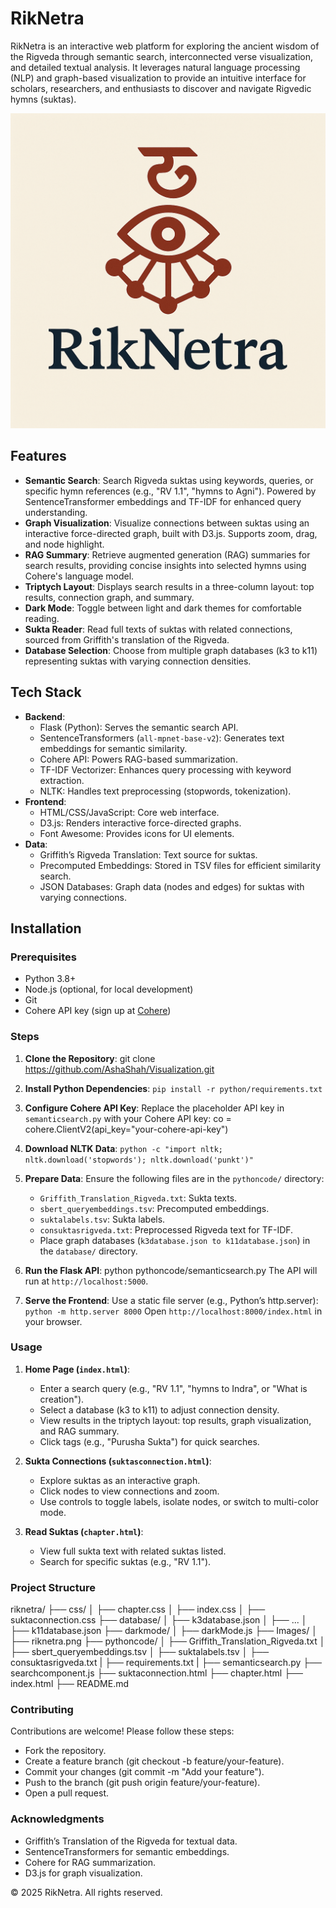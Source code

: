 # RikNetra

RikNetra is an interactive web platform for exploring the ancient wisdom of the Rigveda through semantic search, interconnected verse visualization, and detailed textual analysis. It leverages natural language processing (NLP) and graph-based visualization to provide an intuitive interface for scholars, researchers, and enthusiasts to discover and navigate Rigvedic hymns (suktas).

![RikNetra Screenshot](Images/riknetra.png)

## Features

- **Semantic Search**: Search Rigveda suktas using keywords, queries, or specific hymn references (e.g., "RV 1.1", "hymns to Agni"). Powered by SentenceTransformer embeddings and TF-IDF for enhanced query understanding.
- **Graph Visualization**: Visualize connections between suktas using an interactive force-directed graph, built with D3.js. Supports zoom, drag, and node highlight.
- **RAG Summary**: Retrieve augmented generation (RAG) summaries for search results, providing concise insights into selected hymns using Cohere's language model.
- **Triptych Layout**: Displays search results in a three-column layout: top results, connection graph, and summary.
- **Dark Mode**: Toggle between light and dark themes for comfortable reading.
- **Sukta Reader**: Read full texts of suktas with related connections, sourced from Griffith's translation of the Rigveda.
- **Database Selection**: Choose from multiple graph databases (k3 to k11) representing suktas with varying connection densities.

## Tech Stack

- **Backend**:
  - Flask (Python): Serves the semantic search API.
  - SentenceTransformers (`all-mpnet-base-v2`): Generates text embeddings for semantic similarity.
  - Cohere API: Powers RAG-based summarization.
  - TF-IDF Vectorizer: Enhances query processing with keyword extraction.
  - NLTK: Handles text preprocessing (stopwords, tokenization).
- **Frontend**:
  - HTML/CSS/JavaScript: Core web interface.
  - D3.js: Renders interactive force-directed graphs.
  - Font Awesome: Provides icons for UI elements.
- **Data**:
  - Griffith’s Rigveda Translation: Text source for suktas.
  - Precomputed Embeddings: Stored in TSV files for efficient similarity search.
  - JSON Databases: Graph data (nodes and edges) for suktas with varying connections.

## Installation

### Prerequisites
- Python 3.8+
- Node.js (optional, for local development)
- Git
- Cohere API key (sign up at [Cohere](https://cohere.ai/))

### Steps

1. **Clone the Repository**:
   git clone https://github.com/AshaShah/Visualization.git

2. **Install Python Dependencies**:
    `pip install -r python/requirements.txt`

3. **Configure Cohere API Key**:
   Replace the placeholder API key in `semanticsearch.py` with your Cohere API key:
   co = cohere.ClientV2(api_key="your-cohere-api-key")

4. **Download NLTK Data**:
   `python -c "import nltk; nltk.download('stopwords'); nltk.download('punkt')"`

5. **Prepare Data**:
   Ensure the following files are in the `pythoncode/` directory:
   - `Griffith_Translation_Rigveda.txt`: Sukta texts.
   - `sbert_queryembeddings.tsv`: Precomputed embeddings.
   - `suktalabels.tsv`: Sukta labels.
   - `consuktasrigveda.txt`: Preprocessed Rigveda text for TF-IDF.
   - Place graph databases (`k3database.json to k11database.json`) in the `database/` directory.

6. **Run the Flask API**:
   python pythoncode/semanticsearch.py
   The API will run at `http://localhost:5000`.

7. **Serve the Frontend**:
   Use a static file server (e.g., Python’s http.server):
      `python -m http.server 8000`
      Open `http://localhost:8000/index.html` in your browser.

### Usage

1. **Home Page (`index.html`)**:
   - Enter a search query (e.g., "RV 1.1", "hymns to Indra", or "What is creation").
   - Select a database (k3 to k11) to adjust connection density.
   - View results in the triptych layout: top results, graph visualization, and RAG summary.
   - Click tags (e.g., "Purusha Sukta") for quick searches.

2. **Sukta Connections (`suktasconnection.html`)**:
   - Explore suktas as an interactive graph.
   - Click nodes to view connections and zoom.
   - Use controls to toggle labels, isolate nodes, or switch to multi-color mode.

3. **Read Suktas (`chapter.html`)**:
   - View full sukta text with related suktas listed.
   - Search for specific suktas (e.g., "RV 1.1").


### Project Structure

riknetra/
├── css/
│   ├── chapter.css
│   ├── index.css
│   ├── suktaconnection.css
├── database/
│   ├── k3database.json
│   ├── ...
│   ├── k11database.json
├── darkmode/
│   ├── darkMode.js
├── Images/
│   ├── riknetra.png
├── pythoncode/
│   ├── Griffith_Translation_Rigveda.txt
│   ├── sbert_queryembeddings.tsv
│   ├── suktalabels.tsv
│   ├── consuktasrigveda.txt
|   ├── requirements.txt
|   ├── semanticsearch.py
├── searchcomponent.js
├── suktaconnection.html
├── chapter.html
├── index.html
├── README.md

### Contributing

Contributions are welcome! Please follow these steps:

   - Fork the repository.
   - Create a feature branch (git checkout -b feature/your-feature).
   - Commit your changes (git commit -m "Add your feature").
   - Push to the branch (git push origin feature/your-feature).
   - Open a pull request.


### Acknowledgments
   - Griffith’s Translation of the Rigveda for textual data.
   - SentenceTransformers for semantic embeddings.
   - Cohere for RAG summarization.
   - D3.js for graph visualization.


© 2025 RikNetra. All rights reserved.